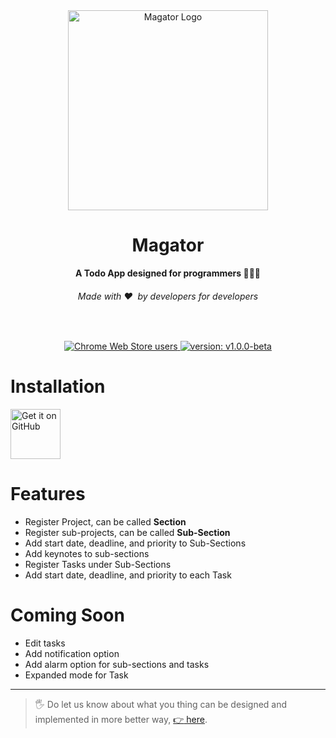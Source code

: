 <div align="center">
  <img src="https://user-images.githubusercontent.com/65106263/217037558-97985d87-e372-447f-81dd-f39c1a2810fb.png" alt="Magator Logo" width="320">
  <h1>Magator</h1>
  <strong>A Todo App designed for programmers 👩🏽‍💻</strong>
  <h6>Made with ❤️ &nbsp;by developers for developers</h6>
</div>
<br>

<p align="center">
  <tr>
    <th>
      <a href="#">
        <img src="https://img.shields.io/badge/-Android-blue?style=plastic&logo=android" alt="Chrome Web Store users">
      </a>
    </th>
    <th>
      <a href="https://github.com/ShikharY10/Magator/releases/tag/1.0.0-beta">
        <img src="https://img.shields.io/badge/-v1.0.0--beta-green?style=plastic&" alt="version: v1.0.0-beta">
      </a>
    </th>
  </tr>
</p>

# Installation

[<img src="https://github.com/machiav3lli/oandbackupx/blob/034b226cea5c1b30eb4f6a6f313e4dadcbb0ece4/badge_github.png"
    alt="Get it on GitHub"
    height="80">](https://github.com/ShikharY10/magator/releases/latest)

# Features

- Register Project, can be called **Section**
- Register sub-projects, can be called **Sub-Section**
- Add start date, deadline, and priority to Sub-Sections
- Add keynotes to sub-sections
- Register Tasks under Sub-Sections
- Add start date, deadline, and priority to each Task

# Coming Soon

- Edit tasks
- Add notification option
- Add alarm option for sub-sections and tasks
- Expanded mode for Task

<hr>

> :raised_hand_with_fingers_splayed: Do let us know about what you thing can be designed and implemented in more better way, [:point_right: here](https://docs.google.com/forms/d/e/1FAIpQLSfm8UfJNKQ7-2fRD43evrfHiXOta6rsUJ0g0aHF-nLltcI_4Q/viewform?usp=sf_link).
